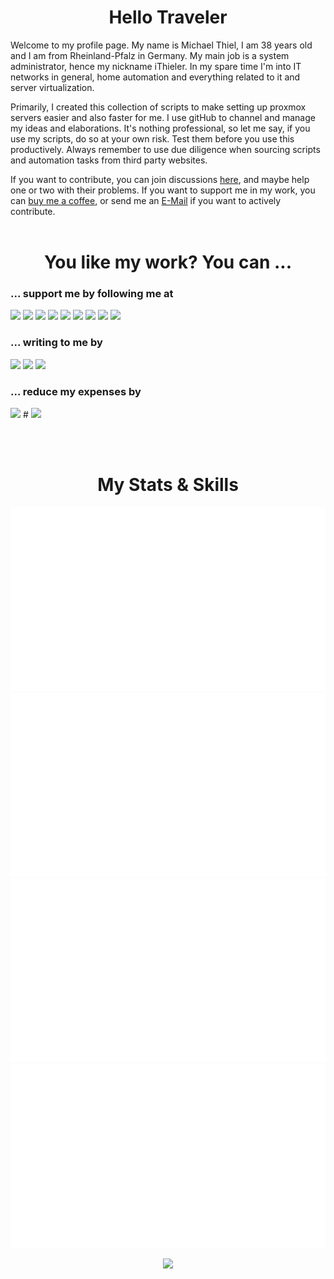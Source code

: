 <!--
### Hi there 👋

**iThieler/ithieler** is a ✨ _special_ ✨ repository because its `README.md` (this file) appears on your GitHub profile.

Here are some ideas to get you started:

- 🔭 I’m currently working on ...
- 🌱 I’m currently learning ...
- 👯 I’m looking to collaborate on ...
- 🤔 I’m looking for help with ...
- 💬 Ask me about ...
- 📫 How to reach me: ...
- 😄 Pronouns: ...
- ⚡ Fun fact: ...
-->
<h1 align="center" id="heading">Hello Traveler</h1>

Welcome to my profile page. My name is Michael Thiel, I am 38 years old and I am from Rheinland-Pfalz in Germany. My main job is a system administrator, hence my nickname iThieler. In my spare time I'm into IT networks in general, home automation and everything related to it and server virtualization.

Primarily, I created this collection of scripts to make setting up proxmox servers easier and also faster for me. I use gitHub to channel and manage my ideas and elaborations. It's nothing professional, so let me say, if you use my scripts, do so at your own risk. Test them before you use this productively. Always remember to use due diligence when sourcing scripts and automation tasks from third party websites.

If you want to contribute, you can join discussions [here](https://github.com/iThieler/iThieler/discussions), and maybe help one or two with their problems. If you want to support me in my work, you can [buy me a coffee](https://ko-fi.com/U7U3FUTLF), or send me an [E-Mail](mailto:michael@thiels.network?subject=[GitHub]%20) if you want to actively contribute.<br><br>

<h1 align="center" id="heading">You like my work? You can ...</h1>

<h3 id="heading">... support me by following me at</h3>
<p>
  <a href="https://www.facebook.com/thiel1984"><img src="https://img.shields.io/static/v1?logo=facebook&label=FaceBook&message=Follow%20me&color=brightgreen&style=for-the-badge" /></a>
  <a href="https://www.twitter.com/iThieler"><img src="https://img.shields.io/static/v1?logo=twitter&label=Twitter&message=Follow%20me&color=brightgreen&style=for-the-badge" /></a>
  <a href="https://www.youtube.com/iThieler"><img src="https://img.shields.io/static/v1?logo=youtube&label=YouTube&message=Follow%20me&color=brightgreen&style=for-the-badge" /></a>
  <a href="https://www.linkedin.com/in/thiel1984"><img src="https://img.shields.io/static/v1?logo=linkedin&label=LinkedIn&message=Follow%20me&color=brightgreen&style=for-the-badge" /></a>
  <a href="https://www.xing.com/profile/Michael_Thiel121"><img src="https://img.shields.io/static/v1?logo=xing&label=Xing&message=Follow%20me&color=brightgreen&style=for-the-badge" /></a>
  <a href="https://www.instagram.com/iThieler"><img src="https://img.shields.io/static/v1?logo=instagram&label=Instagram&message=Follow%20me&color=brightgreen&style=for-the-badge" /></a>
  <a href="https://github.com/iThieler"><img src="https://img.shields.io/static/v1?logo=github&label=GitHub&message=Follow%20me&color=brightgreen&style=for-the-badge" /></a>
  <a href="https://www.twitch.com/iThieler"><img src="https://img.shields.io/static/v1?logo=twitch&label=Twitch&message=Follow%20me&color=brightgreen&style=for-the-badge" /></a>
  <a href="https://www.tiktok.com/iThieler"><img src="https://img.shields.io/static/v1?logo=tiktok&label=TikTok&message=Follow%20me&color=brightgreen&style=for-the-badge" /></a>
</p>

<h3 id="heading">... writing to me by</h3>
<p>
  <a href="https://www.discord.com/iThieler"><img src="https://img.shields.io/static/v1?logo=discord&label=discord&message=Talk%20to%20me&color=brightgreen&style=for-the-badge" /></a>
  <a href="mailto:ithieler@mail.de?subject=[GitHub]%20"><img src="https://img.shields.io/static/v1?logo=mail.ru&label=E-Mail&message=Talk%20to%20me&color=brightgreen&style=for-the-badge" /></a>
  <a href="https://github.com/iThieler/iThieler/discussions"><img src="https://img.shields.io/static/v1?logo=discourse&label=Join&message=the%20discussions&color=brightgreen&style=for-the-badge" /></a>
<p>

<h3 id="heading">... reduce my expenses by</h3>
<p>
  <a href="https://ko-fi.com/U7U3FUTLF"><img src="https://img.shields.io/static/v1?logo=ko-fi&label=Buy&message=me%20a%20Coffee&color=brightgreen&style=for-the-badge" /></a>
#  <a href="https://www.amazon.de/hz/wishlist/ls/360K3ROOSECSE"><img src="https://img.shields.io/static/v1?logo=amazon&label=Buy&message=From%20my%20amazon%20Wishlist&color=brightgreen&style=for-the-badge" /></a>
</p>

<br><br><h1 align="center" id="heading">My Stats & Skills</h1>

<p align="center">
  <img src="https://raw.githubusercontent.com/iThieler/github-stats/master/generated/overview.svg#gh-dark-mode-only" />
  <img src="https://raw.githubusercontent.com/iThieler/github-stats/master/generated/overview.svg#gh-light-mode-only" />
  <img src="https://raw.githubusercontent.com/iThieler/github-stats/master/generated/languages.svg#gh-dark-mode-only" />
  <img src="https://raw.githubusercontent.com/iThieler/github-stats/master/generated/languages.svg#gh-light-mode-only" />
</p>

<p align="center">
  <img src="https://komarev.com/ghpvc/?username=iThieler&label=My+Profile+Views&color=brightgreen&style=for-the-badge" />
</p>
